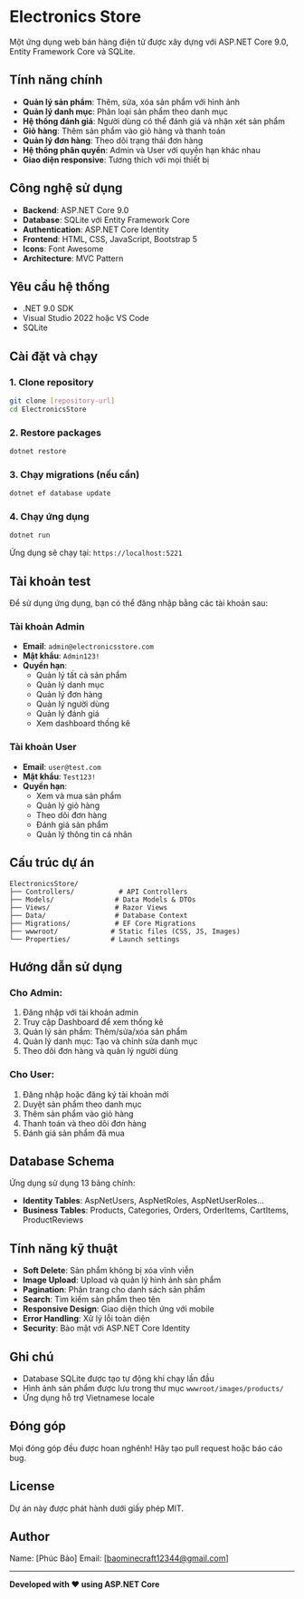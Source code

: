 # Electronics Store

Một ứng dụng web bán hàng điện tử được xây dựng với ASP.NET Core 9.0, Entity Framework Core và SQLite.

## Tính năng chính

- **Quản lý sản phẩm**: Thêm, sửa, xóa sản phẩm với hình ảnh
- **Quản lý danh mục**: Phân loại sản phẩm theo danh mục
- **Hệ thống đánh giá**: Người dùng có thể đánh giá và nhận xét sản phẩm
- **Giỏ hàng**: Thêm sản phẩm vào giỏ hàng và thanh toán
- **Quản lý đơn hàng**: Theo dõi trạng thái đơn hàng
- **Hệ thống phân quyền**: Admin và User với quyền hạn khác nhau
- **Giao diện responsive**: Tương thích với mọi thiết bị

## Công nghệ sử dụng

- **Backend**: ASP.NET Core 9.0
- **Database**: SQLite với Entity Framework Core
- **Authentication**: ASP.NET Core Identity
- **Frontend**: HTML, CSS, JavaScript, Bootstrap 5
- **Icons**: Font Awesome
- **Architecture**: MVC Pattern

## Yêu cầu hệ thống

- .NET 9.0 SDK
- Visual Studio 2022 hoặc VS Code
- SQLite

## Cài đặt và chạy

### 1. Clone repository
```bash
git clone [repository-url]
cd ElectronicsStore
```

### 2. Restore packages
```bash
dotnet restore
```

### 3. Chạy migrations (nếu cần)
```bash
dotnet ef database update
```

### 4. Chạy ứng dụng
```bash
dotnet run
```

Ứng dụng sẽ chạy tại: `https://localhost:5221`

## Tài khoản test

Để sử dụng ứng dụng, bạn có thể đăng nhập bằng các tài khoản sau:

### Tài khoản Admin
- **Email**: `admin@electronicsstore.com`
- **Mật khẩu**: `Admin123!`
- **Quyền hạn**: 
  - Quản lý tất cả sản phẩm
  - Quản lý danh mục
  - Quản lý đơn hàng
  - Quản lý người dùng
  - Quản lý đánh giá
  - Xem dashboard thống kê

### Tài khoản User
- **Email**: `user@test.com`
- **Mật khẩu**: `Test123!`
- **Quyền hạn**:
  - Xem và mua sản phẩm
  - Quản lý giỏ hàng
  - Theo dõi đơn hàng
  - Đánh giá sản phẩm
  - Quản lý thông tin cá nhân

## Cấu trúc dự án

```
ElectronicsStore/
├── Controllers/           # API Controllers
├── Models/               # Data Models & DTOs
├── Views/                # Razor Views
├── Data/                 # Database Context
├── Migrations/           # EF Core Migrations
├── wwwroot/             # Static files (CSS, JS, Images)
└── Properties/          # Launch settings
```

## Hướng dẫn sử dụng

### Cho Admin:
1. Đăng nhập với tài khoản admin
2. Truy cập Dashboard để xem thống kê
3. Quản lý sản phẩm: Thêm/sửa/xóa sản phẩm
4. Quản lý danh mục: Tạo và chỉnh sửa danh mục
5. Theo dõi đơn hàng và quản lý người dùng

### Cho User:
1. Đăng nhập hoặc đăng ký tài khoản mới
2. Duyệt sản phẩm theo danh mục
3. Thêm sản phẩm vào giỏ hàng
4. Thanh toán và theo dõi đơn hàng
5. Đánh giá sản phẩm đã mua

## Database Schema

Ứng dụng sử dụng 13 bảng chính:

- **Identity Tables**: AspNetUsers, AspNetRoles, AspNetUserRoles...
- **Business Tables**: Products, Categories, Orders, OrderItems, CartItems, ProductReviews

## Tính năng kỹ thuật

- **Soft Delete**: Sản phẩm không bị xóa vĩnh viễn
- **Image Upload**: Upload và quản lý hình ảnh sản phẩm
- **Pagination**: Phân trang cho danh sách sản phẩm
- **Search**: Tìm kiếm sản phẩm theo tên
- **Responsive Design**: Giao diện thích ứng với mobile
- **Error Handling**: Xử lý lỗi toàn diện
- **Security**: Bảo mật với ASP.NET Core Identity

## Ghi chú

- Database SQLite được tạo tự động khi chạy lần đầu
- Hình ảnh sản phẩm được lưu trong thư mục `wwwroot/images/products/`
- Ứng dụng hỗ trợ Vietnamese locale

## Đóng góp

Mọi đóng góp đều được hoan nghênh! Hãy tạo pull request hoặc báo cáo bug.

## License

Dự án này được phát hành dưới giấy phép MIT.

## Author
Name: [Phúc Bảo]
Email: [baominecraft12344@gmail.com]

---

**Developed with ❤️ using ASP.NET Core** 
